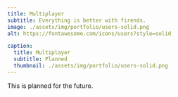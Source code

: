 ```yaml
---
title: Multiplayer
subtitle: Everything is better with firends.
image: ./assets/img/portfolio/users-solid.png
alt: https://fontawesome.com/icons/users?style=solid

caption:
  title: Multiplayer
  subtitle: Planned
  thumbnail: ./assets/img/portfolio/users-solid.png
---
```

This is planned  for the future.

